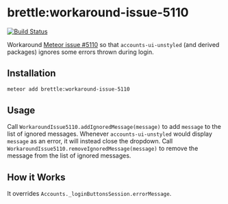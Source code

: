 # brettle:workaround-issue-5110

[![Build Status](https://travis-ci.org/brettle/meteor-workaround-issue-5110.svg?branch=master)](https://travis-ci.org/brettle/meteor-workaround-issue-5110)

Workaround [Meteor issue #5110](https://github.com/meteor/meteor/issues/5100) so
that `accounts-ui-unstyled` (and derived packages) ignores some errors thrown
during login.

## Installation

```sh
meteor add brettle:workaround-issue-5110
```

## Usage

Call `WorkaroundIssue5110.addIgnoredMessage(message)` to add `message` to the
list of ignored messages. Whenever `accounts-ui-unstyled` would display
`message` as an error, it will instead close the dropdown. Call
`WorkaroundIssue5110.removeIgnoredMessage(message)` to remove the message from
the list of ignored messages.

## How it Works

It overrides `Accounts._loginButtonsSession.errorMessage`.

